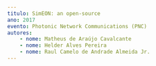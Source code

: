 ```yaml
---
titulo: SimEON: an open-source
ano: 2017
evento: Photonic Network Communications (PNC)
autores:
    - nome: Matheus de Araújo Cavalcante
    - nome: Helder Alves Pereira
    - nome: Raul Camelo de Andrade Almeida Jr.
---
```

